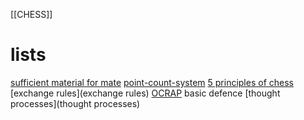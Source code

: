[[CHESS]]
# lists

[sufficient material for mate](sufficient)
[point-count-system](poin-count-system)
[5 principles of chess](5-principles)
[exchange rules](exchange rules)
[OCRAP](OCRAP) basic defence 
[thought processes](thought processes)
